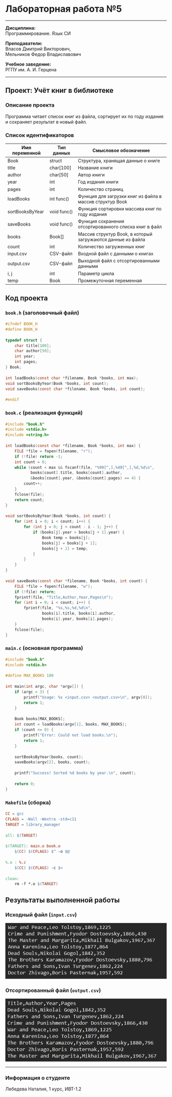 # Лабораторная работа №5

---

__Дисциплина:__   
Программирование. Язык СИ   

__Преподаватели:__   
Власов Дмитрий Викторович,   
Мельников Федор Владиславович   

__Учебное заведение:__   
РГПУ им. А. И. Герцена  

---

## Проект: Учёт книг в библиотеке  

### Описание проекта  
Программа читает список книг из файла, сортирует их по году издания и сохраняет результат в новый файл.

### Список идентификаторов  

| Имя переменной | Тип данных     | Смысловое обозначение                          |
|----------------|----------------|-----------------------------------------------|
| Book           | struct         | Структура, хранящая данные о книге            |
| title          | char[100]      | Название книги                                |
| author         | char[50]       | Автор книги                                   |
| year           | int            | Год издания книги                             |
| pages          | int            | Количество страниц                            |
| loadBooks      | int func()     | Функция для загрузки книг из файла в массив структур Book |
| sortBooksByYear| void func()    | Функция сортировки массива книг по году издания |
| saveBooks      | void func()    | Функция сохранения отсортированного списка книг в файл |
| books          | Book[]         | Массив структур Book, в который загружаются данные из файла |
| count          | int            | Количество загруженных книг                   |
| input.csv      | CSV-файл       | Входной файл с данными о книгах               |
| output.csv     | CSV-файл       | Выходной файл с отсортированными данными      |
| i, j           | int            | Параметр цикла                                |
| temp           | Book           | Промежуточная переменная                      |

## Код проекта  

### `book.h` (заголовочный файл)

```c
#ifndef BOOK_H
#define BOOK_H

typedef struct {
    char title[100];
    char author[50];
    int year;
    int pages;
} Book;

int loadBooks(const char *filename, Book *books, int max);
void sortBooksByYear(Book *books, int count);
void saveBooks(const char *filename, Book *books, int count);

#endif
```

### `book.c` (реализация функций)

```c
#include "book.h"
#include <stdio.h>
#include <string.h>

int loadBooks(const char *filename, Book *books, int max) {
    FILE *file = fopen(filename, "r");
    if (!file) return -1;
    int count = 0;
    while (count < max && fscanf(file, "%99[^,],%49[^,],%d,%d\n",
           books[count].title, books[count].author,
           &books[count].year, &books[count].pages) == 4) {
        count++;
    }
    fclose(file);
    return count;
}

void sortBooksByYear(Book *books, int count) {
    for (int i = 0; i < count; i++) {
        for (int j = 0; j < count - i - 1; j++) {
            if (books[j].year > books[j + 1].year) {
                Book temp = books[j];
                books[j] = books[j + 1];
                books[j + 1] = temp;
            }
        }
    }
}

void saveBooks(const char *filename, Book *books, int count) {
    FILE *file = fopen(filename, "w");
    if (!file) return;
    fprintf(file, "Title,Author,Year,Pages\n");
    for (int i = 0; i < count; i++) {
        fprintf(file, "%s,%s,%d,%d\n",
                books[i].title, books[i].author,
                books[i].year, books[i].pages);
    }
    fclose(file);
}
```

### `main.c` (основная программа)

```c
#include "book.h"
#include <stdio.h>

#define MAX_BOOKS 100

int main(int argc, char *argv[]) {
    if (argc < 3) {
        printf("Usage: %s <input.csv> <output.csv>\n", argv[0]);
        return 1;
    }

    Book books[MAX_BOOKS];
    int count = loadBooks(argv[1], books, MAX_BOOKS);
    if (count <= 0) {
        printf("Error: Could not load books.\n");
        return 1;
    }

    sortBooksByYear(books, count);
    saveBooks(argv[2], books, count);

    printf("Success! Sorted %d books by year.\n", count);

    return 0;
}
```

### `Makefile` (сборка)

```makefile
CC = gcc
CFLAGS = -Wall -Wextra -std=c11
TARGET = library_manager

all: $(TARGET)

$(TARGET): main.o book.o
	$(CC) $(CFLAGS) $^ -o $@

%.o : %.c
	$(CC) $(CFLAGS) -c $<

clean:
	rm -f *.o $(TARGET)
```

## Результаты выполненной работы  
### Исходный файл (`input.csv`)
![](1.png)
 
### Отсортированный файл (`output.csv`)
![](2.png)

---

### Информация о студенте
Лебедева Наталия, 1 курс, ИВТ-1.2
